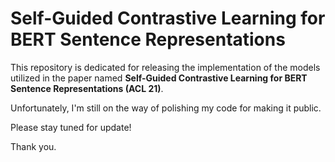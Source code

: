 
# Self-Guided Contrastive Learning for BERT Sentence Representations

This repository is dedicated for releasing the implementation of the models utilized in the paper named **Self-Guided Contrastive Learning for BERT Sentence Representations (ACL 21)**.

Unfortunately, I'm still on the way of polishing my code for making it public.

Please stay tuned for update!

Thank you.

